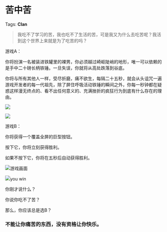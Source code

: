# 苦中苦

Tags: **Clan**

> 我吃不了学习的苦，我也吃不了生活的苦，可是我又为什么去吃苦呢？我活到这个世界上来就是为了吃苦的吗？



游戏A：

你将扮演一名被装进铁罐里的裸男，你必须越过崎岖陡峭的地形，唯一可以依赖的是手中二十磅长柄铁锤。一旦失误，你就将从高处跌落到谷底。

你将与所有其他人一样，受尽折磨，痛不欲生，每隔二十五秒，就会从头诅咒一遍游戏开发者的每一代祖先，除了屏住呼吸活动铁锤的瞬间之外，你每一秒钟都在疑惑这样漫无终点的、看不出任何意义的、充满挫折的疯狂行为到底有什么存在的理由。

![](https://picx.zhimg.com/50/v2-190d0489d021f6af5be450e95eba68d6_720w.jpg?source=2c26e567)  


![](https://picx.zhimg.com/50/v2-438f896c338ccbcfe7ae2a690cd167bf_720w.jpg?source=2c26e567)  


游戏B：

你将获得一个覆盖全屏的巨型按钮。

按下它，你将立刻获得胜利。

如果不按下它，你将在五秒后自动获得胜利。

![](https://pica.zhimg.com/50/v2-e0c29819141ec0970ed15633ba03df4f_720w.jpg?source=2c26e567)游戏画面  


![](https://picx.zhimg.com/50/v2-344140a6088791ca59af1452b8b9ba26_720w.jpg?source=2c26e567)you win  


你刚才说什么？

你说你吃不了苦？

那么，你应该总是选B？

  


  


### 不能让你痛苦的东西，没有资格让你快乐。



